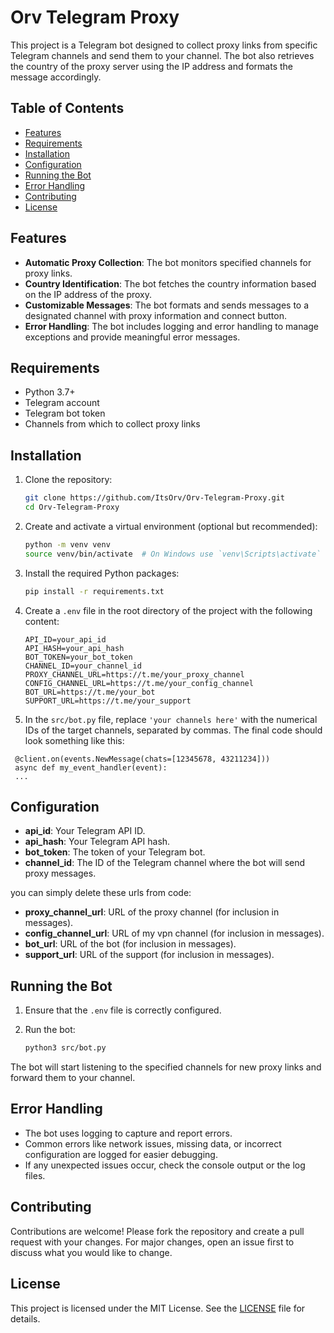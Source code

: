 # Orv Telegram Proxy

This project is a Telegram bot designed to collect proxy links from specific Telegram channels and send them to your channel. The bot also retrieves the country of the proxy server using the IP address and formats the message accordingly.

## Table of Contents

- [Features](#features)
- [Requirements](#requirements)
- [Installation](#installation)
- [Configuration](#configuration)
- [Running the Bot](#running-the-bot)
- [Error Handling](#error-handling)
- [Contributing](#contributing)
- [License](#license)

## Features

- **Automatic Proxy Collection**: The bot monitors specified channels for proxy links.
- **Country Identification**: The bot fetches the country information based on the IP address of the proxy.
- **Customizable Messages**: The bot formats and sends messages to a designated channel with proxy information and connect button.
- **Error Handling**: The bot includes logging and error handling to manage exceptions and provide meaningful error messages.

## Requirements

- Python 3.7+
- Telegram account
- Telegram bot token
- Channels from which to collect proxy links

## Installation

1. Clone the repository:

   ```bash
   git clone https://github.com/ItsOrv/Orv-Telegram-Proxy.git
   cd Orv-Telegram-Proxy
   ```

2. Create and activate a virtual environment (optional but recommended):

   ```bash
   python -m venv venv
   source venv/bin/activate  # On Windows use `venv\Scripts\activate`
   ```

3. Install the required Python packages:

   ```bash
   pip install -r requirements.txt
   ```

4. Create a `.env` file in the root directory of the project with the following content:

   ```env
   API_ID=your_api_id
   API_HASH=your_api_hash
   BOT_TOKEN=your_bot_token
   CHANNEL_ID=your_channel_id
   PROXY_CHANNEL_URL=https://t.me/your_proxy_channel
   CONFIG_CHANNEL_URL=https://t.me/your_config_channel
   BOT_URL=https://t.me/your_bot
   SUPPORT_URL=https://t.me/your_support
   ```

 5. In the `src/bot.py` file, replace `'your channels here'` with the numerical IDs of the target channels, separated by commas. The final code should look something like this:

  ```
   @client.on(events.NewMessage(chats=[12345678, 43211234]))
   async def my_event_handler(event):
   ...
   ```

## Configuration

- **api_id**: Your Telegram API ID.
- **api_hash**: Your Telegram API hash.
- **bot_token**: The token of your Telegram bot.
- **channel_id**: The ID of the Telegram channel where the bot will send proxy messages.

you can simply delete these urls from code:

- **proxy_channel_url**: URL of the proxy channel (for inclusion in messages).
- **config_channel_url**: URL of my vpn channel (for inclusion in messages).
- **bot_url**: URL of the bot (for inclusion in messages).
- **support_url**: URL of the support (for inclusion in messages).

## Running the Bot

1. Ensure that the `.env` file is correctly configured.
2. Run the bot:

   ```bash
   python3 src/bot.py
   ```

The bot will start listening to the specified channels for new proxy links and forward them to your channel.

## Error Handling

- The bot uses logging to capture and report errors.
- Common errors like network issues, missing data, or incorrect configuration are logged for easier debugging.
- If any unexpected issues occur, check the console output or the log files.

## Contributing

Contributions are welcome! Please fork the repository and create a pull request with your changes. For major changes, open an issue first to discuss what you would like to change.

## License

This project is licensed under the MIT License. See the [LICENSE](LICENSE) file for details.
